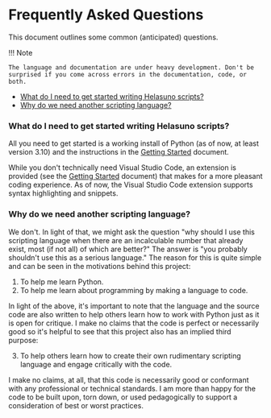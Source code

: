 # Frequently Asked Questions
This document outlines some common (anticipated) questions.

!!! Note

    The language and documentation are under heavy development. Don't be surprised if you come across errors in the documentation, code, or both.

* [What do I need to get started writing Helasuno scripts?](#what-do-i-need-to-get-started-writing-helasuno-scripts)
* [Why do we need another scripting language?](#why-do-we-need-another-scripting-language)

### What do I need to get started writing Helasuno scripts?
All you need to get started is a working install of Python (as of now, at least version 3.10) and the instructions in the [Getting Started](packaging_setup.md) document.

While you don't technically need Visual Studio Code, an extension is provided (see the [Getting Started](packaging_setup.md) document) that makes for a more pleasant coding experience. As of now, the Visual Studio Code extension supports syntax highlighting and snippets.


### Why do we need another scripting language?
We don't. In light of that, we might ask the question "why should I use this scripting language when there are an incalculable number that already exist, most (if not all) of which are better?" The answer is "you probably shouldn't use this as a serious language." The reason for this is quite simple and can be seen in the motivations behind this project:

1. To help me learn Python.
2. To help me learn about programming by making a language to code.

In light of the above, it's important to note that the language and the source code are also written to help others learn how to work with Python just as it is open for critique. I make no claims that the code is perfect or necessarily good so it's helpful to see that this project also has an implied third purpose:

3. To help others learn how to create their own rudimentary scripting language and engage critically with the code.

I make no claims, at all, that this code is necessarily good or conformant with any professional or technical standards. I am more than happy for the code to be built upon, torn down, or used pedagogically to support a consideration of best or worst practices.
